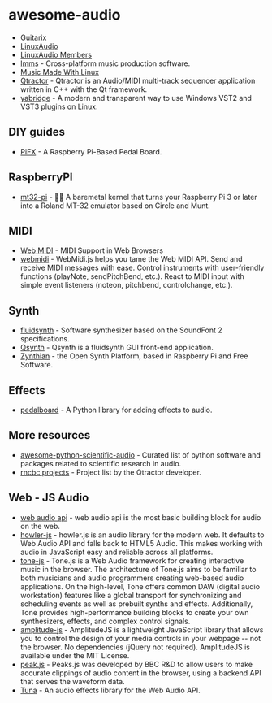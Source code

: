 # awesome-audio

- [Guitarix](https://guitarix.org/)
- [LinuxAudio](http://linuxaudio.org)
- [LinuxAudio Members](http://linuxaudio.org/members.html)
- [lmms](https://github.com/LMMS/lmms) - Cross-platform music production software.
- [Music Made With Linux](https://wiki.linuxaudio.org/apps/categories/music_made_with_linux)
- [Qtractor](http://qtractor.org/) - Qtractor is an Audio/MIDI multi-track sequencer application written in C++ with the Qt framework.
- [yabridge](https://github.com/robbert-vdh/yabridge) - A modern and transparent way to use Windows VST2 and VST3 plugins on Linux.

## DIY guides
- [PiFX](https://medium.com/@atippy83/guitarix-the-pi-dle-board-8d6298ca8e42) - A Raspberry Pi-Based Pedal Board.

## RaspberryPI
- [mt32-pi](https://github.com/dwhinham/mt32-pi) - 🎹🎶 A baremetal kernel that turns your Raspberry Pi 3 or later into a Roland MT-32 emulator based on Circle and Munt.

## MIDI
- [Web MIDI](https://www.midi.org/17-the-mma/99-web-midi) - MIDI Support in Web Browsers
- [webmidi](https://github.com/djipco/webmidi) - WebMidi.js helps you tame the Web MIDI API. Send and receive MIDI messages with ease. Control instruments with user-friendly functions (playNote, sendPitchBend, etc.). React to MIDI input with simple event listeners (noteon, pitchbend, controlchange, etc.).

## Synth
- [fluidsynth](https://github.com/FluidSynth/fluidsynth) - Software synthesizer based on the SoundFont 2 specifications.
- [Qsynth](https://qsynth.sourceforge.io/) - Qsynth is a fluidsynth GUI front-end application.
- [Zynthian](https://zynthian.org/) - the Open Synth Platform, based in Raspberry Pi and Free Software.

## Effects
- [pedalboard](https://github.com/spotify/pedalboard) - A Python library for adding effects to audio.

## More resources
- [awesome-python-scientific-audio](https://github.com/faroit/awesome-python-scientific-audio) - Curated list of python software and packages related to scientific research in audio.
- [rncbc projects](https://www.rncbc.org/drupal/node/13) - Project list by the Qtractor developer.

## Web - JS Audio

- [web audio api](https://developer.mozilla.org/en-US/docs/Web/API/Web_Audio_API) - web audio api is the most basic building block for audio on the web.
- [howler-js](https://github.com/goldfire/howler.js) - howler.js is an audio library for the modern web. It defaults to Web Audio API and falls back to HTML5 Audio. This makes working with audio in JavaScript easy and reliable across all platforms.
- [tone-js](https://tonejs.github.io/) - Tone.js is a Web Audio framework for creating interactive music in the browser. The architecture of Tone.js aims to be familiar to both musicians and audio programmers creating web-based audio applications. On the high-level, Tone offers common DAW (digital audio workstation) features like a global transport for synchronizing and scheduling events as well as prebuilt synths and effects. Additionally, Tone provides high-performance building blocks to create your own synthesizers, effects, and complex control signals.
- [amplitude-js](https://github.com/521dimensions/amplitudejs) - AmplitudeJS is a lightweight JavaScript library that allows you to control the design of your media controls in your webpage -- not the browser. No dependencies (jQuery not required). AmplitudeJS is available under the MIT License.
- [peak.js](https://github.com/bbc/peaks.js) - Peaks.js was developed by BBC R&D to allow users to make accurate clippings of audio content in the browser, using a backend API that serves the waveform data.
- [Tuna](https://github.com/Theodeus/tuna) - An audio effects library for the Web Audio API.
